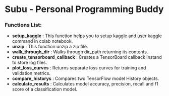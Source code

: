 <h1 align='center'> Subu - Personal Programming Buddy </h1>

<h3>Functions List:</h3>

* <b>setup_kaggle</b> : This function helps you to setup kaggle and user kaggle command in colab notebook.
* <b>unzip</b> : This function unzip a zip file.
* <b>walk_through_dir</b> : Walks through dir_path returning its contents.
* <b>create_tensorboard_callback</b> : Creates a TensorBoard callback instand to store log files.
* <b>plot_loss_curves</b> : Returns separate loss curves for training and validation metrics.
* <b>compare_historys</b> : Compares two TensorFlow model History objects.
* <b>calculate_results</b> : Calculates model accuracy, precision, recall and f1 score of a  classification model.
